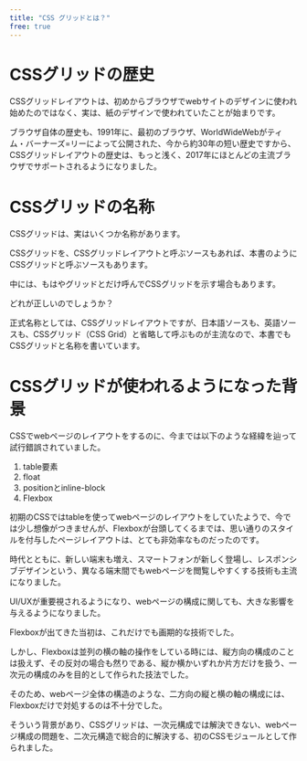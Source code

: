 ```yaml
---
title: "CSS グリッドとは？"
free: true
---
```


# CSSグリッドの歴史

CSSグリッドレイアウトは、初めからブラウザでwebサイトのデザインに使われ始めたのではなく、実は、紙のデザインで使われていたことが始まりです。

ブラウザ自体の歴史も、1991年に、最初のブラウザ、WorldWideWebがティム・バーナーズ=リーによって公開された、今から約30年の短い歴史ですから、CSSグリッドレイアウトの歴史は、もっと浅く、2017年にほとんどの主流ブラウザでサポートされるようになりました。

# CSSグリッドの名称

CSSグリッドは、実はいくつか名称があります。

CSSグリッドを、CSSグリッドレイアウトと呼ぶソースもあれば、本書のようにCSSグリッドと呼ぶソースもあります。

中には、もはやグリッドとだけ呼んでCSSグリッドを示す場合もあります。

どれが正しいのでしょうか？

正式名称としては、CSSグリッドレイアウトですが、日本語ソースも、英語ソースも、CSSグリッド（CSS Grid）と省略して呼ぶものが主流なので、本書でもCSSグリッドと名称を書いています。

# CSSグリッドが使われるようになった背景

CSSでwebページのレイアウトをするのに、今までは以下のような経緯を辿って試行錯誤されていました。

1. table要素
2. float
3. positionとinline-block
4. Flexbox

初期のCSSではtableを使ってwebページのレイアウトをしていたようで、今では少し想像がつきませんが、Flexboxが台頭してくるまでは、思い通りのスタイルを付与したページレイアウトは、とても非効率なものだったのです。

時代とともに、新しい端末も増え、スマートフォンが新しく登場し、レスポンシブデザインという、異なる端末間でもwebページを閲覧しやすくする技術も主流になりました。

UI/UXが重要視されるようになり、webページの構成に関しても、大きな影響を与えるようになりました。

Flexboxが出てきた当初は、これだけでも画期的な技術でした。

しかし、Flexboxは並列の横の軸の操作をしている時には、縦方向の構成のことは扱えず、その反対の場合も然りである、縦か横かいずれか片方だけを扱う、一次元の構成のみを目的として作られた技法でした。

そのため、webページ全体の構造のような、二方向の縦と横の軸の構成には、Flexboxだけで対処するのは不十分でした。

そういう背景があり、CSSグリッドは、一次元構成では解決できない、webページ構成の問題を、二次元構造で総合的に解決する、初のCSSモジュールとして作られました。